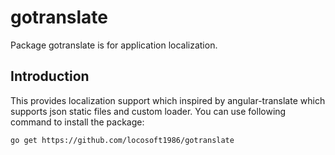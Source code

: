 # gotranslate

Package gotranslate is for application localization. 

## Introduction

This provides localization support which inspired by angular-translate which supports json static files and custom loader.
You can use following command to install the package:

    go get https://github.com/locosoft1986/gotranslate


